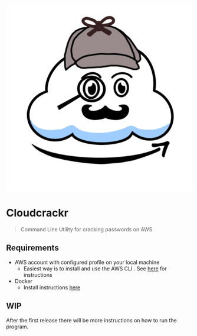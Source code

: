 ![logo](assets/logo.png)
# Cloudcrackr
> Command Line Utility for cracking passwords on AWS

## Requirements
* AWS account with configured profile on your local machine
    * Easiest way is to install and use the AWS CLI . See [here](https://docs.aws.amazon.com/cli/latest/userguide/cli-chap-configure.html) for instructions
* Docker
    * Install instructions [here](https://docs.docker.com/engine/install/)

## WIP
After the first release there will be more instructions on how to run the program.